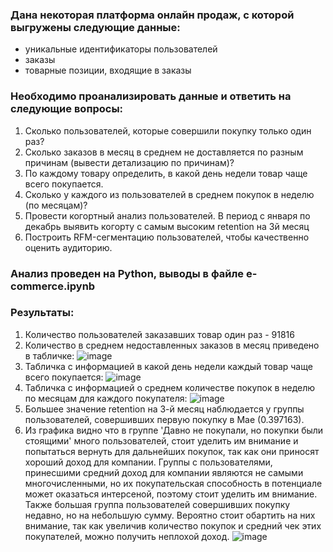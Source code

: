 ### Дана некоторая платформа онлайн продаж, с которой выгружены следующие данные:
 * уникальные идентификаторы пользователей
 * заказы
 * товарные позиции, входящие в заказы
 
### Необходимо проанализировать данные и ответить на следующие вопросы:
1. Сколько пользователей, которые совершили покупку только один раз?
2. Сколько заказов в месяц в среднем не доставляется по разным причинам (вывести детализацию по причинам)? 
3. По каждому товару определить, в какой день недели товар чаще всего покупается. 
4. Сколько у каждого из пользователей в среднем покупок в неделю (по месяцам)?
5. Провести когортный анализ пользователей. В период с января по декабрь выявить когорту с самым высоким retention на 3й месяц
6. Построить RFM-сегментацию пользователей, чтобы качественно оценить аудиторию.

### Анализ проведен на Python, выводы в файле e-commerce.ipynb

### Результаты:
1. Количество пользователей заказавших товар один раз - 91816
2. Количество в среднем недоставленных заказов в месяц приведено в табличке: ![image](https://github.com/sersh13/E-commerce/assets/159818742/000ee70c-77f2-4336-b83a-a86c03dad253)
3. Табличка с информацией в какой день недели каждый товар чаще всего покупается: ![image](https://github.com/sersh13/E-commerce/assets/159818742/985a4c4c-cdd8-4f44-93fa-f19768f1c8dd)
4. Табличка с информацией о среднем количестве покупок в неделю по месяцам для каждого покупателя: ![image](https://github.com/sersh13/E-commerce/assets/159818742/2e36b133-09ec-41ab-94fa-48160ba99199)
5. Большее значение retention на 3-й месяц наблюдается у группы пользователей, совершивших первую покупку в Мае (0.397163).
6. Из графика видно что в группе 'Давно не покупали, но покупки были стоящими' много пользователей, стоит уделить им внимание и попытаться вернуть для дальнейших покупок, так как они приносят хороший доход для компании. Группы с пользователями, принесшими средний доход для компании являются не самыми многочисленными, но их покупательская способность в потенциале может оказаться интерсеной, поэтому стоит уделить им внимание. Также большая группа пользователей совершивших покупку недавно, но на небольшую сумму. Вероятно стоит обартить на них внимание, так как увеличив количество покупок и средний чек этих покупателей, можно получить неплохой доход.  ![image](https://github.com/sersh13/E-commerce/assets/159818742/205aa804-af2e-4e7c-87bf-4719665a6023) 



